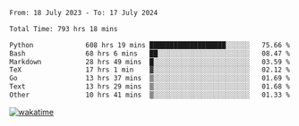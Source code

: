 <!--START_SECTION:waka-->

```txt
From: 18 July 2023 - To: 17 July 2024

Total Time: 793 hrs 18 mins

Python             608 hrs 19 mins ███████████████████░░░░░░   75.66 %
Bash               68 hrs 6 mins   ██░░░░░░░░░░░░░░░░░░░░░░░   08.47 %
Markdown           28 hrs 49 mins  █░░░░░░░░░░░░░░░░░░░░░░░░   03.59 %
TeX                17 hrs 1 min    ▓░░░░░░░░░░░░░░░░░░░░░░░░   02.12 %
Go                 13 hrs 37 mins  ▒░░░░░░░░░░░░░░░░░░░░░░░░   01.69 %
Text               13 hrs 29 mins  ▒░░░░░░░░░░░░░░░░░░░░░░░░   01.68 %
Other              10 hrs 41 mins  ▒░░░░░░░░░░░░░░░░░░░░░░░░   01.33 %
```

<!--END_SECTION:waka-->
[![wakatime](https://wakatime.com/badge/user/5f89a63a-5294-4958-ad30-2b3455e63f2a.svg)](https://wakatime.com/@5f89a63a-5294-4958-ad30-2b3455e63f2a)
